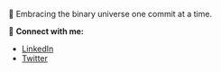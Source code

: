 🚀 Embracing the binary universe one commit at a time.

🔗 **Connect with me:**

- [LinkedIn](https://pk.linkedin.com/in/ayesha-feroz-a426041a4)
- [Twitter](https://twitter.com/AyeshaFeroz7/status/1567182150859984898)

